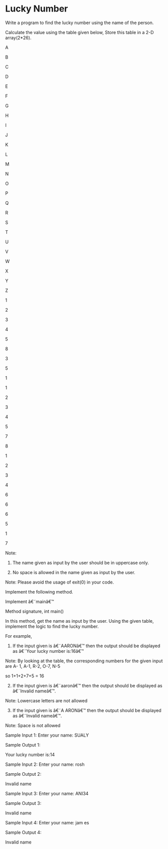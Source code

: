 # Lucky Number

 Write a program to find the lucky number using the name of the person.

Calculate the value using the table given below, Store this table in a 2-D array(2*26).

A
	

B
	

C
	

D
	

E
	

F
	

G
	

H
	

I
	

J
	

K
	

L
	

M
	

N
	

O
	

P
	

Q
	

R
	

S
	

T
	

U
	

V
	

W
	

X
	

Y
	

Z

1
	

2
	

3
	

4
	

5
	

8
	

3
	

5
	

1
	

1
	

2
	

3
	

4
	

5
	

7
	

8
	

1
	

2
	

3
	

4
	

6
	

6
	

6
	

5
	

1
	

7	

Note:

1. The name given as input by the user should be in uppercase only. 

2. No space is allowed in the name given as input by the user.

Note: Please avoid the usage of exit(0) in your code.  

Implement the following method.

Implement â€˜mainâ€™

Method signature, int main()

In this method, get the name as input by the user. Using the given table, implement the logic to find the lucky number.

For example,

1. If the input given is â€˜AARONâ€™ then the output should be displayed as â€˜Your lucky number is:16â€™

Note: By looking at the table, the corresponding numbers for the given input are A- 1, A-1, R-2, O-7, N-5

so 1+1+2+7+5 = 16

2. If the input given is â€˜aaronâ€™ then the output should be displayed as â€˜Invalid nameâ€™.

Note: Lowercase letters are not allowed

3. If the input given is â€˜A ARONâ€™ then the output should be displayed as â€˜Invalid nameâ€™.

Note: Space is not allowed

Sample Input 1:
Enter your name:
SUALY

Sample Output 1:

Your lucky number is:14


Sample Input 2:
Enter your name:
rosh

Sample Output 2:

Invalid name


Sample Input 3:
Enter your name:
ANI34

Sample Output 3:

Invalid name


Sample Input 4:
Enter your name:
jam es

Sample Output 4:

Invalid name
